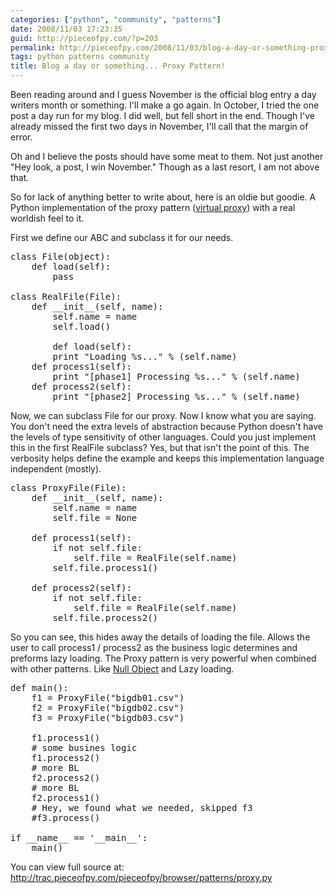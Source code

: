 ```yaml
---
categories: ["python", "community", "patterns"]
date: 2008/11/03 17:23:35
guid: http://pieceofpy.com/?p=203
permalink: http://pieceofpy.com/2008/11/03/blog-a-day-or-something-proxy-pattern/
tags: python patterns community
title: Blog a day or something... Proxy Pattern!
---
```

Been reading around and I guess November is the official blog entry a day writers month or something. I'll make a go again. In October, I tried the one post a day run for my blog. I did well, but fell short in the end. Though I've already missed the first two days in November, I'll call that the margin of error.

Oh and I believe the posts should have some meat to them. Not just another "Hey look, a post, I win November." Though as a last resort, I am not above that.

So for lack of anything better to write about, here is an oldie but goodie. A Python implementation of the proxy pattern (<a href="http://en.wikipedia.org/wiki/Lazy_loading#Virtual_proxy">virtual proxy</a>) with a real worldish feel to it.

First we define our ABC and subclass it for our needs.
<pre class="brush: py">
class File(object):
    def load(self):
        pass
        
class RealFile(File):
    def __init__(self, name):
        self.name = name
        self.load()

        def load(self):
        print "Loading %s..." % (self.name)
    def process1(self):
        print "[phase1] Processing %s..." % (self.name)
    def process2(self):
        print "[phase2] Processing %s..." % (self.name)
</pre>

Now, we can subclass File for our proxy. Now I know what you are saying. You don't need the extra levels of abstraction because Python doesn't have the levels of type sensitivity of other languages. Could you just implement this in the first RealFile subclass? Yes, but that isn't the point of this. The verbosity helps define the example and keeps this implementation language independent (mostly).

<pre class="brush: py">
class ProxyFile(File):
    def __init__(self, name):
        self.name = name
        self.file = None
        
    def process1(self):
        if not self.file:
            self.file = RealFile(self.name)
        self.file.process1()

    def process2(self):
        if not self.file:
            self.file = RealFile(self.name)
        self.file.process2()
</pre>

So you can see, this hides away the details of loading the file. Allows the user to call process1 / process2 as the business logic determines and preforms lazy loading. The Proxy pattern is very powerful when combined with other patterns. Like <a href="http://en.wikipedia.org/wiki/Null_Object_pattern">Null Object</a> and Lazy loading.

<pre class="brush: py">
def main():
    f1 = ProxyFile("bigdb01.csv")
    f2 = ProxyFile("bigdb02.csv")
    f3 = ProxyFile("bigdb03.csv")
    
    f1.process1()
    # some busines logic
    f1.process2()
    # more BL
    f2.process2()
    # more BL
    f2.process1()
    # Hey, we found what we needed, skipped f3
    #f3.process()
    
if __name__ == '__main__':
    main()
</pre>

You can view full source at: <a href="http://trac.pieceofpy.com/pieceofpy/browser/patterns/proxy.py">http://trac.pieceofpy.com/pieceofpy/browser/patterns/proxy.py</a>
